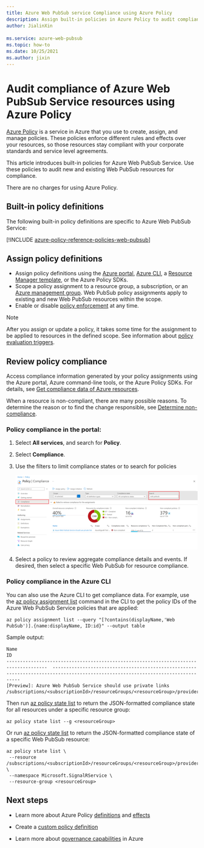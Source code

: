 ```yaml
---
title: Azure Web PubSub service Compliance using Azure Policy
description: Assign built-in policies in Azure Policy to audit compliance of your Azure Web PubSub Service resources.
author: JialinXin

ms.service: azure-web-pubsub
ms.topic: how-to
ms.date: 10/25/2021
ms.author: jixin
---
```


# Audit compliance of Azure Web PubSub Service resources using Azure Policy

[Azure Policy](../governance/policy/overview.md) is a service in Azure that you use to create, assign, and manage policies. These policies enforce different rules and effects over your resources, so those resources stay compliant with your corporate standards and service level agreements.

This article introduces built-in policies for Azure Web PubSub Service. Use these policies to audit new and existing Web PubSub resources for compliance.

There are no charges for using Azure Policy.

## Built-in policy definitions

The following built-in policy definitions are specific to Azure Web PubSub Service:

[!INCLUDE [azure-policy-reference-policies-web-pubsub](../../includes/policy/reference/bycat/policies-web-pubsub.md)]

## Assign policy definitions

* Assign policy definitions using the [Azure portal](../governance/policy/assign-policy-portal.md), [Azure CLI](../governance/policy/assign-policy-azurecli.md), a [Resource Manager template](../governance/policy/assign-policy-template.md), or the Azure Policy SDKs.
* Scope a policy assignment to a resource group, a subscription, or an [Azure management group](../governance/management-groups/overview.md). Web PubSub policy assignments apply to existing and new Web PubSub resources within the scope.
* Enable or disable [policy enforcement](../governance/policy/concepts/assignment-structure.md#enforcement-mode) at any time.

> [!NOTE]
> After you assign or update a policy, it takes some time for the assignment to be applied to resources in the defined scope. See information about [policy evaluation triggers](../governance/policy/how-to/get-compliance-data.md#evaluation-triggers).

## Review policy compliance

Access compliance information generated by your policy assignments using the Azure portal, Azure command-line tools, or the Azure Policy SDKs. For details, see [Get compliance data of Azure resources](../governance/policy/how-to/get-compliance-data.md).

When a resource is non-compliant, there are many possible reasons. To determine the reason or to find the change responsible, see [Determine non-compliance](../governance/policy/how-to/determine-non-compliance.md).

### Policy compliance in the portal:

1. Select **All services**, and search for **Policy**.
1. Select **Compliance**.
1. Use the filters to limit compliance states or to search for policies
   
    [ ![Policy compliance in portal](./media/howto-monitor-azure-policy/azure-policy-compliance.png) ](./media/howto-monitor-azure-policy/azure-policy-compliance.png#lightbox)
2. Select a policy to review aggregate compliance details and events. If desired, then select a specific Web PubSub for resource compliance.

### Policy compliance in the Azure CLI

You can also use the Azure CLI to get compliance data. For example, use the [az policy assignment list](/cli/azure/policy/assignment#az_policy_assignment_list) command in the CLI to get the policy IDs of the Azure Web PubSub Service policies that are applied:

```azurecli
az policy assignment list --query "[?contains(displayName,'Web PubSub')].{name:displayName, ID:id}" --output table
```

Sample output:

```
Name                                                                                   ID
-------------------------------------------------------------------------------------  --------------------------------------------------------------------------------------------------------------------------------
[Preview]: Azure Web PubSub Service should use private links  /subscriptions/<subscriptionId>/resourceGroups/<resourceGroup>/providers/Microsoft.Authorization/policyAssignments/<assignmentId>
```

Then run [az policy state list](/cli/azure/policy/state#az_policy_state_list) to return the JSON-formatted compliance state for all resources under a specific resource group:

```azurecli
az policy state list --g <resourceGroup>
```

Or run [az policy state list](/cli/azure/policy/state#az_policy_state_list) to return the JSON-formatted compliance state of a specific Web PubSub resource:

```azurecli
az policy state list \
 --resource /subscriptions/<subscriptionId>/resourceGroups/<resourceGroup>/providers/Microsoft.SignalRService/WebPubSub/<resourceName> \
 --namespace Microsoft.SignalRService \
 --resource-group <resourceGroup>
```

## Next steps

* Learn more about Azure Policy [definitions](../governance/policy/concepts/definition-structure.md) and [effects](../governance/policy/concepts/effects.md)

* Create a [custom policy definition](../governance/policy/tutorials/create-custom-policy-definition.md)

* Learn more about [governance capabilities](../governance/index.yml) in Azure


<!-- LINKS - External -->
[terms-of-use]: https://azure.microsoft.com/support/legal/preview-supplemental-terms/